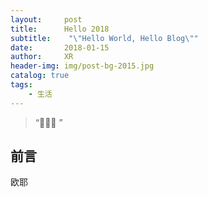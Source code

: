 ```yaml
---
layout:     post
title:      Hello 2018
subtitle:    "\"Hello World, Hello Blog\""
date:       2018-01-15
author:     XR
header-img: img/post-bg-2015.jpg
catalog: true
tags:
    - 生活
---
```


> “🙉🙉🙉 ”


## 前言

欧耶
